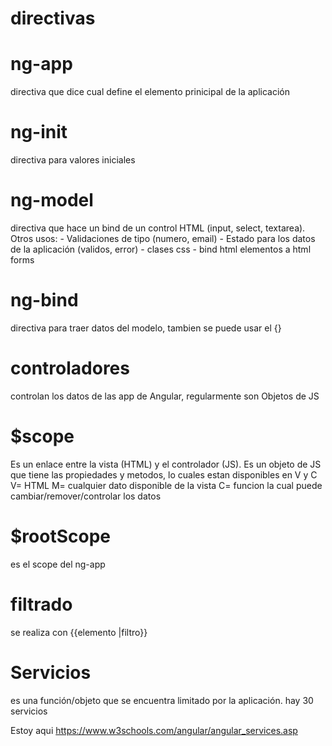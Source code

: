 # directivas

# ng-app
directiva que dice cual define el elemento prinicipal de la aplicación

# ng-init 
directiva para valores iniciales

# ng-model 
directiva que hace un bind de un control HTML (input, select, textarea).
Otros usos:
    - Validaciones de tipo (numero, email)
    - Estado para los datos de la aplicación (validos, error)
    - clases css
    - bind html elementos a html forms

# ng-bind
directiva para traer datos del modelo, tambien se puede usar el {}

# controladores
controlan los datos de las app de Angular, regularmente son Objetos de JS

# $scope
Es un enlace entre la vista (HTML) y el controlador (JS). Es un objeto de JS que tiene las propiedades y metodos, lo cuales estan disponibles en V y C
V= HTML
M= cualquier dato disponible de la vista
C= funcion la cual puede cambiar/remover/controlar los datos

# $rootScope 
es el scope del ng-app

# filtrado 
se realiza con {{elemento |filtro}}

# Servicios
es una función/objeto que se encuentra limitado por la aplicación.
hay 30 servicios


Estoy aqui
https://www.w3schools.com/angular/angular_services.asp